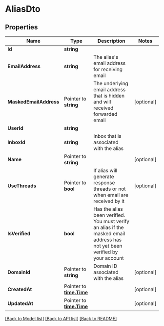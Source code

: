# AliasDto

## Properties

Name | Type | Description | Notes
------------ | ------------- | ------------- | -------------
**Id** | **string** |  | 
**EmailAddress** | **string** | The alias&#39;s email address for receiving email | 
**MaskedEmailAddress** | Pointer to **string** | The underlying email address that is hidden and will received forwarded email | [optional] 
**UserId** | **string** |  | 
**InboxId** | **string** | Inbox that is associated with the alias | 
**Name** | Pointer to **string** |  | [optional] 
**UseThreads** | Pointer to **bool** | If alias will generate response threads or not when email are received by it | [optional] 
**IsVerified** | **bool** | Has the alias been verified. You must verify an alias if the masked email address has not yet been verified by your account | 
**DomainId** | Pointer to **string** | Domain ID associated with the alias | [optional] 
**CreatedAt** | Pointer to [**time.Time**](time.Time) |  | [optional] 
**UpdatedAt** | Pointer to [**time.Time**](time.Time) |  | [optional] 

[[Back to Model list]](../README#documentation-for-models) [[Back to API list]](../README#documentation-for-api-endpoints) [[Back to README]](../README)


